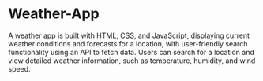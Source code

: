 # Weather-App

A weather app is built with HTML, CSS, and JavaScript, displaying current weather conditions and forecasts for a location, with user-friendly search functionality using an API to fetch data. Users can search for a location and view detailed weather information, such as temperature, humidity, and wind speed.
